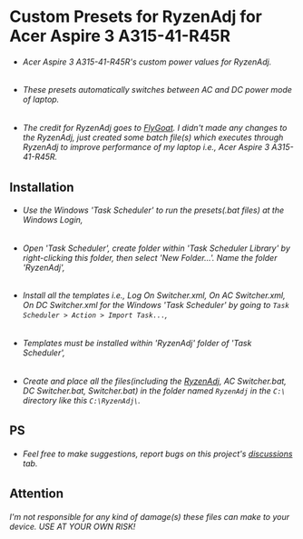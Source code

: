 # Custom Presets for RyzenAdj for Acer Aspire 3 A315-41-R45R
- ###### Acer Aspire 3 A315-41-R45R's custom power values for RyzenAdj.
- ###### These presets automatically switches between AC and DC power mode of laptop.
- ###### The credit for RyzenAdj goes to [FlyGoat](https://github.com/FlyGoat). I didn't made any changes to the RyzenAdj, just created some batch file(s) which executes through RyzenAdj to improve performance of my laptop i.e., Acer Aspire 3 A315-41-R45R.

## Installation
- ###### Use the Windows 'Task Scheduler' to run the presets(.bat files) at the Windows Login,
- ###### Open 'Task Scheduler', create folder within 'Task Scheduler Library' by right-clicking this folder, then select 'New Folder...'. Name the folder 'RyzenAdj',
- ###### Install all the templates i.e., Log On Switcher.xml, On AC Switcher.xml, On DC Switcher.xml for the Windows 'Task Scheduler' by going to ```Task Scheduler > Action > Import Task...```,
- ###### Templates must be installed within 'RyzenAdj' folder of 'Task Scheduler',
- ###### Create and place all the files(including the [RyzenAdj](https://github.com/FlyGoat/RyzenAdj/releases), AC Switcher.bat, DC Switcher.bat, Switcher.bat) in the folder named ```RyzenAdj``` in the ```C:\``` directory like this ```C:\RyzenAdj\```.

## PS
- ###### Feel free to make suggestions, report bugs on this project's [discussions](https://github.com/theDebonair/ryzenadj_2500u_a315/discussions) tab.

## Attention
###### I'm not responsible for any kind of damage(s) these files can make to your device. USE AT YOUR OWN RISK!
